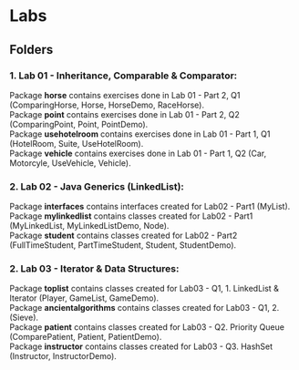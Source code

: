 # Labs

## Folders

### 1. Lab 01 - Inheritance, Comparable & Comparator:

<p> 
    Package <b>horse</b> contains exercises done in Lab 01 - Part 2, Q1 (ComparingHorse, Horse, HorseDemo, RaceHorse). <br>
    Package <b>point</b> contains exercises done in Lab 01 - Part 2, Q2 (ComparingPoint, Point, PointDemo). <br>
    Package <b>usehotelroom</b> contains exercises done in Lab 01 - Part 1, Q1 (HotelRoom, Suite, UseHotelRoom). <br>
    Package <b>vehicle</b> contains exercises done in Lab 01 - Part 1, Q2 (Car, Motorcyle, UseVehicle, Vehicle). <br>
</p>

### 2. Lab 02 - Java Generics (LinkedList):

<p> 
    Package <b>interfaces</b> contains interfaces created for Lab02 - Part1 (MyList). <br>
    Package <b>mylinkedlist</b> contains classes created for Lab02 - Part1 (MyLinkedList, MyLinkedListDemo, Node). <br>
    Package <b>student</b> contains classes created for Lab02 - Part2 (FullTimeStudent, PartTimeStudent, Student, StudentDemo). <br>
</p>

### 2. Lab 03 - Iterator & Data Structures:

<p> 
    Package <b>toplist</b> contains classes created for Lab03 - Q1, 1. LinkedList & Iterator (Player, GameList, GameDemo). <br>
    Package <b>ancientalgorithms</b> contains classes created for Lab03 - Q1, 2. (Sieve). <br>
    Package <b>patient</b> contains classes created for Lab03 - Q2. Priority Queue (ComparePatient, Patient, PatientDemo). <br>
    Package <b>instructor</b> contains classes created for Lab03 - Q3. HashSet (Instructor, InstructorDemo). <br>
</p>